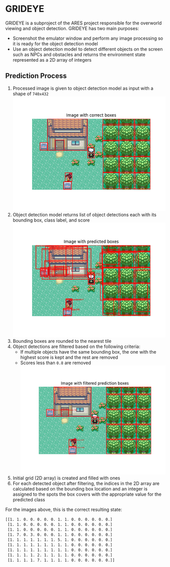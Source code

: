 # GRIDEYE
GRIDEYE is a subproject of the ARES project responsible for the overworld viewing and object detection. GRIDEYE has two main purposes:
- Screenshot the emulator window and perform any image processing so it is ready for the object detection model
- Use an object detection model to detect different objects on the screen such as NPCs and obstacles and returns the environment state represented as a 2D array of integers

## Prediction Process
1. Processed image is given to object detection model as input with a shape of `740x432`
![Image with correct boxes](src/CorrectBoxes.png)
2. Object detection model returns list of object detections each with its bounding box, class label, and score
![Image with predicted boxes](src/PredictedBoxes.png)
3. Bounding boxes are rounded to the nearest tile
4. Object detections are filtered based on the following criteria:
    - If multiple objects have the same bounding box, the one with the highest score is kept and the rest are removed
    - Scores less than `0.8` are removed
![Image with filtered boxes](src/FilteredRoundedPredictedBoxes.png)
5. Initial grid (2D array) is created and filled with ones
6. For each detected object after filtering, the indices in the 2D array are calculated based on the bounding box location and an integer is assigned to the spots the box covers with the appropriate value for the predicted class

For the images above, this is the correct resulting state:
```
[[1. 1. 0. 0. 0. 0. 0. 1. 1. 0. 0. 0. 0. 0. 0.]
 [1. 1. 0. 0. 0. 0. 0. 1. 1. 0. 0. 0. 0. 0. 0.]
 [1. 1. 0. 0. 0. 0. 0. 1. 1. 0. 0. 0. 0. 0. 0.]
 [1. 7. 0. 3. 0. 0. 0. 1. 1. 0. 0. 0. 0. 0. 0.]
 [1. 1. 1. 1. 1. 1. 1. 5. 1. 0. 0. 0. 0. 0. 0.]
 [1. 1. 1. 1. 1. 1. 1. 1. 1. 0. 0. 0. 0. 0. 0.]
 [1. 1. 1. 1. 1. 1. 1. 1. 1. 0. 0. 0. 0. 0. 0.]
 [1. 1. 1. 1. 2. 1. 1. 1. 1. 0. 0. 0. 0. 0. 0.]
 [1. 1. 1. 1. 7. 1. 1. 1. 1. 0. 0. 0. 0. 0. 0.]]
```
